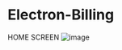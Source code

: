 # Electron-Billing

HOME SCREEN
![image](https://user-images.githubusercontent.com/64111093/123597129-9113c380-d810-11eb-8fed-694f2b042560.png)

